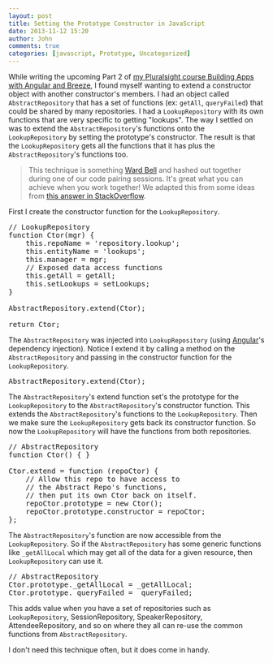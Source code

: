 ```yaml
---
layout: post
title: Setting the Prototype Constructor in JavaScript
date: 2013-11-12 15:20
author: John
comments: true
categories: [javascript, Prototype, Uncategorized]
---
```

While writing the upcoming Part 2 of <a href="http://jpapa.me/spangz" target="_blank">my Pluralsight course Building Apps with Angular and Breeze</a>, I found myself wanting to extend a constructor object with another constructor's members. I had an object called <code>AbstractRepository</code> that has a set of functions (ex: <code>getAll</code>, <code>queryFailed</code>) that could be shared by many repositories. I had a <code>LookupRepository</code> with its own functions that are very specific to getting "lookups". The way I settled on was to extend the <code>AbstractRepository</code>'s functions onto the <code>LookupRepository</code> by setting the prototype's constructor. The result is that the <code>LookupRepository</code> gets all the functions that it has plus the <code>AbstractRepository</code>'s functions too.

<blockquote>This technique is something <a href="http://twitter.com/wardbell" target="_blank">Ward Bell</a> and hashed out together during one of our code pairing sessions. It's great what you can achieve when you work together! We adapted this from some ideas from <a href="http://stackoverflow.com/questions/8453887/why-is-it-necessary-to-set-the-prototype-constructor" target="_blank">this answer in StackOverflow</a>.</blockquote>

First I create the constructor function for the <code>LookupRepository</code>.

<pre class="prettyprint linenums">
// LookupRepository
function Ctor(mgr) {
    this.repoName = 'repository.lookup';
    this.entityName = 'lookups';
    this.manager = mgr;
    // Exposed data access functions
    this.getAll = getAll;
    this.setLookups = setLookups;
}

AbstractRepository.extend(Ctor);

return Ctor;
</pre>

The <code>AbstractRepository</code> was injected into <code>LookupRepository</code> (using <a href="http://angularjs.org" target="_blank">Angular</a>'s dependency injection). Notice I extend it by calling a method on the <code>AbstractRepository</code> and passing in the constructor function for the <code>LookupRepository</code>. 
<pre class="prettyprint">
AbstractRepository.extend(Ctor);
</pre>

The <code>AbstractRepository</code>'s extend function set's the prototype for the <code>LookupRepository</code> to the <code>AbstractRepository</code>'s constructor function. This extends the <code>AbstractRepository</code>'s  functions to the <code>LookupRepository</code>. Then we make sure the <code>LookupRepository</code> gets back its constructor function. So now the <code>LookupRepository</code> will have the functions from both repositories.

<pre class="prettyprint linenums">
// AbstractRepository
function Ctor() { }

Ctor.extend = function (repoCtor) {
    // Allow this repo to have access to 
    // the Abstract Repo's functions,
    // then put its own Ctor back on itself.
    repoCtor.prototype = new Ctor();
    repoCtor.prototype.constructor = repoCtor;
};
</pre>

The <code>AbstractRepository</code>'s function are now accessible from the <code>LookupRepository</code>. So if the <code>AbstractRepository</code> has some generic functions like <code>_getAllLocal</code> which may get all of the data for a given resource, then <code>LookupRepository</code> can use it.  

<pre class="prettyprint linenums">
// AbstractRepository
Ctor.prototype._getAllLocal = _getAllLocal;
Ctor.prototype._queryFailed = _queryFailed;
</pre>

This adds value when you have a set of repositories such as <code>LookupRepository</code>, SessionRepository, SpeakerRepository, AttendeeRepository, and so on where they all can re-use the common functions from <code>AbstractRepository</code>.

I don't need this technique often, but it does come in handy. 


